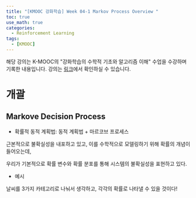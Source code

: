 ```yaml
---
title: "[KMOOC 강화학습] Week 04-1 Markov Process Overview "
toc: true
use_math: true
categories:
  - Reinforcement Learning
tags:
  - [KMOOC]
---
```


해당 강의는 K-MOOC의 "강화학습의 수학적 기초와 알고리즘 이해" 수업을 수강하며 기록한 내용입니다. 강의는 [링크](http://www.kmooc.kr/courses/course-v1:KoreaUnivK+ku_ai_002+2020_A44/course/)에서 확인하실 수 있습니다.


# 개괄

## Markove Decision Process

- 확률적 동적 계획법: 동적 계획법 + 마르코브 프로세스

근본적으로 불확실성을 내포하고 있고, 이를 수학적으로 모델링하기 위해 확률의 개념이 들어오는데, 

우리가 기본적으로 확률 변수와 확률 분포를 통해 시스템의 불확실성을 표현하고 있다.

- 예시

날씨를 3가지 카테고리로 나눠서 생각하고, 각각의 확률로 나타낼 수 있을 것이다!

